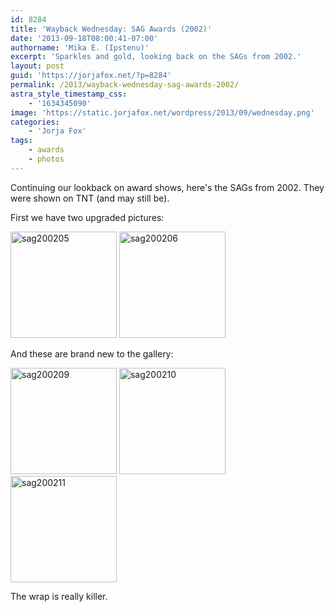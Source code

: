 ```yaml
---
id: 8284
title: 'Wayback Wednesday: SAG Awards (2002)'
date: '2013-09-18T08:00:41-07:00'
authorname: 'Mika E. (Ipstenu)'
excerpt: 'Sparkles and gold, looking back on the SAGs from 2002.'
layout: post
guid: 'https://jorjafox.net/?p=8284'
permalink: /2013/wayback-wednesday-sag-awards-2002/
astra_style_timestamp_css:
    - '1634345090'
image: 'https://static.jorjafox.net/wordpress/2013/09/wednesday.png'
categories:
    - 'Jorja Fox'
tags:
    - awards
    - photos
---
```


Continuing our lookback on award shows, here's the SAGs from 2002. They were shown on TNT (and may still be).

First we have two upgraded pictures:

<a href="https://jorjafox.net/gallery/awards/pub/20020310-sag/sag200205.jpg"><img class="alignnone size-full wp-image-8285" alt="sag200205" src="//static.jorjafox.net/wordpress/2013/09/sag200205.jpg" width="170" height="170" /></a> <a href="https://jorjafox.net/gallery/awards/pub/20020310-sag/sag200206.jpg"><img class="alignnone size-full wp-image-8286" alt="sag200206" src="//static.jorjafox.net/wordpress/2013/09/sag200206.jpg" width="170" height="170" /></a>

And these are brand new to the gallery:

<a href="https://jorjafox.net/gallery/awards/pub/20020310-sag/sag200209.jpg"><img class="alignnone size-full wp-image-8287" alt="sag200209" src="//static.jorjafox.net/wordpress/2013/09/sag200209.jpg" width="170" height="170" /></a> <a href="https://jorjafox.net/gallery/awards/pub/20020310-sag/sag200210.jpg"><img class="alignnone size-full wp-image-8288" alt="sag200210" src="//static.jorjafox.net/wordpress/2013/09/sag200210.jpg" width="170" height="170" /></a> <a href="https://jorjafox.net/gallery/awards/pub/20020310-sag/sag200211.jpg"><img class="alignnone size-full wp-image-8289" alt="sag200211" src="//static.jorjafox.net/wordpress/2013/09/sag200211.jpg" width="170" height="170" /></a>

The wrap is really killer.

